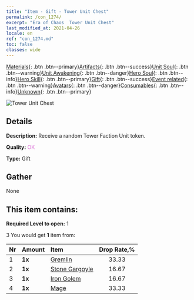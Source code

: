```yaml
---
title: "Item - Gift - Tower Unit Chest"
permalink: /con_1274/
excerpt: "Era of Chaos  Tower Unit Chest"
last_modified_at: 2021-04-26
locale: en
ref: "con_1274.md"
toc: false
classes: wide
---
```

 [Materials](/Items/){: .btn .btn--primary}[Artifacts](/Items/Artifacts/){: .btn .btn--success}[Unit Soul](/Items/UnitSoul/){: .btn .btn--warning}[Unit Awakening](/Items/UnitAwakening/){: .btn .btn--danger}[Hero Soul](/Items/HeroSoul/){: .btn .btn--info}[Hero Skill](/Items/HeroSkill/){: .btn .btn--primary}[Gift](/Items/Gift/){: .btn .btn--success}[Event related](/Items/Events/){: .btn .btn--warning}[Avatars](/Items/Avatars/){: .btn .btn--danger}[Consumables](/Items/Consumables/){: .btn .btn--info}[Unknown](/Items/Unknown/){: .btn .btn--primary}

 ![Tower Unit Chest](/images/t/i_904006.png)

## Details
 **Description:** Receive a random Tower Faction Unit token.

 **Quality:** <span style="color: #DA70D6">OK</span>

 **Type:** Gift

## Gather

  None

## This item contains:

 **Required Level to open:** 1

 3 You would get **1** item  from:

  | Nr | Amount |     Item    | Drop Rate,% |
  |:---|:-------|:------------|:---------:|
  | 1 |  **1x** | [Gremlin](/Items/unt_235/) | 33.33 | 
  | 2 |  **1x** | [Stone Gargoyle](/Items/unt_236/) | 16.67 | 
  | 3 |  **1x** | [Iron Golem](/Items/unt_237/) | 16.67 | 
  | 4 |  **1x** | [Mage](/Items/unt_238/) | 33.33 | 

